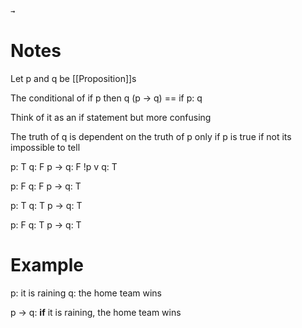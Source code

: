 ```COPY
→
```

# Notes
Let p and q be [[Proposition]]s

The conditional of if p then q (p → q) ==  if p: q

Think of it as an if statement but more confusing

The truth of q is dependent on the truth of p only if p is true if not its impossible to tell

p: T
q: F
p -> q: F
!p v q: T

p: F
q: F
p -> q: T

p: T
q: T
p -> q: T

p: F
q: T
p -> q: T




# Example
p: it is raining
q: the home team wins

p → q: **if** it is raining, the home team wins